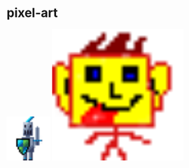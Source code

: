 # pixel-art

<img src="lovag2.png" alt="Példa kép" width="100">
<img src="fogyatek.png" alt="Példa kép" width="300">
